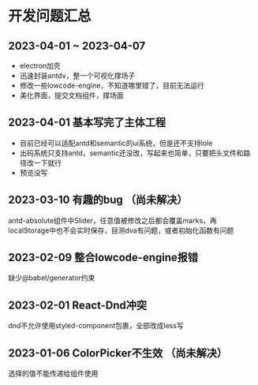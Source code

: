# 开发问题汇总

## 2023-04-01 ~ 2023-04-07
- electron加壳
- 迅速封装antdv，整一个可视化撑场子
- 修改一些lowcode-engine，不知道哪里错了，目前无法运行
- 美化界面，提交文档组件，撑场面

## 2023-04-01 基本写完了主体工程
- 目前已经可以适配antd和semantic的ui系统，但是还不支持lole
- 出码系统只支持antd，semantic还没改，写起来也简单，只要把头文件和路径改一下就行
- 预览没写

## 2023-03-10 有趣的bug （尚未解决）
antd-absolute组件中Slider，任意值被修改之后都会覆盖marks，再localStorage中也不会实时保存，目测dva有问题，或者初始化函数有问题

## 2023-02-09 整合lowcode-engine报错
缺少@babel/generator约束


## 2023-02-01 React-Dnd冲突
dnd不允许使用styled-component包裹，全部改成less写


## 2023-01-06 ColorPicker不生效 （尚未解决）
选择的值不能传递给组件使用
